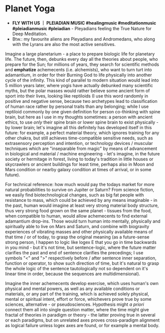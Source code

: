 # Planet Yoga

- **FLY WITH US ｜ PLEIADIAN MUSIC #healingmusic #meditationmusic #pleiadianmusic  #pleiadian** - Pleyadians feeling the True Nature for Deep Meditation.
 - Btw.: my favourite aliens are Pleyadians and Andromedans, who along with the Lyrans are also the most active sensitives.

Imagine a large planetarium - a place to prepare biologic life for planetary life. The future, then, debunks every day all the theories about people, who prepare for the Sun; for millions of years, they search for scientific methods and __emphatize__ achemecents (i.e. alchemists), who want to turn turt into adamantium, in order for their Burning God to life physically into another cycle of the infinity. This kind of parallel to modern situation would lead into 5 million years later, where yogis have actually debunked many scientific myths, but the polar masses would rather believe some ancient form of sport into their lives, looking like reptiloids (I use this word randomly in positive and negative sense, because two archetypes lead to classification of human race rather by personal traits than any belonging; while I use reptiloid commonly by one given definition for person co-thinking with spine brain, but here as I use in my thoughts sometimes: a person with ancient ethics, to use _only_ their spine brain or lower spine brain to exist physically - by lower brain; let's imagine all this definitely has developed itself in this future: for example, a perfect material theory, which ignores training for any other chakra, but still achieves time-compatible sensitive needs, such as extrasensory perception and intention, or technology devices / muscular techniques which are "inseparable from magic" by means of advancement in biological and material / machine engineering - let's imagine, in the future society or hermitage in forest, living to today's tradition in little houses or skycrawlers or ancient buildings for least time, perhaps also in Moon and Mars condition or nearby galaxy condition at times of arrival, or in some future).

For technical reference: how much would pay the todays market for more natural probabilities to survive on Jupiter or Saturn? From science fiction, we easily find biotechnological changes, such as big fat people with resistance to mass, which could be achieved by any means imaginable - in the past, human would imagine at least very strong material body structure, thus very strong food grown on the same planet - tissues from the food, when compatible to human, would allow achemecents to find external adamantium drop-ins. Those would turn human into mentally, physically and spiritually able to live on Mars and Saturn, and combine with biogravity experiences of vibrating masses and other physically available means of that time / or of today, to grasp the original meaning (as a future-sense strong person, I happen to logic like logex E that you go in time backwards in you mind - but it's not time, but sentence-logic, where the future matter clarifies the past and end of sentence clarifies the precedings; I use symbols "<" and ">" respectively before / after sentence inner separation, function or operator, to show such direction of time, but it's natural to grasp the whole logic of the sentence tautologically not so dependent on it's linear time in order, because the sequences are multidimensional).

Imagine the inner achemecents develop exercise, which uses human's own physical and mental powers, as well as any available conditions or materials, or any part of the training, which is achieved solely physical, mental or spiritual intent, effort or force, whichevers prove true by some sciences, alternative - or pseudosciences. Hypothesis might _a priori_ connect them all into single question matter, where the time might give fractal of theories in paradigm or theory - the latter proving true in several or each paradigms, but on unrelated axes proves cross-paradigm alignment as logical failure unless logex axes are found, or for example a mental body.